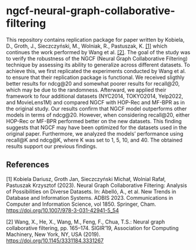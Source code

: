 # ngcf-neural-graph-collaborative-filtering
This repository contains replication package for paper written by Kobiela, D., Groth, J., Sieczczyński, M., Wolniak, R., Pastuszak, K. [[1]](#1) which continues the work performed by Wang et al. [[2]](#2). 
The goal of the study was to verify the robustness of the NGCF (Neural Graph Collaborative Filtering) technique by assessing its ability to generalize across different datasets. 
To achieve this, we first replicated the experiments conducted by Wang et al. to ensure that their replication package is functional. 
We received sligthly better results for ndcg@20 and somewhat poorer results for recall@20, which may be due to the randomness. 
Afterward, we applied their framework to four additional datasets (NYC2014, TOKYO2014, Yelp2022, and MovieLens1M) and compared NGCF with HOP-Rec and MF-BPR as in the original study. 
Our results confirm that NGCF model outperforms other models in terms of ndcg@20. 
However, when considering recall@20, either HOP-Rec or MF-BPR performed better on the new datasets. 
This finding suggests that NGCF may have been optimized for the datasets used in the original paper. 
Furthermore, we analyzed the models’ performance using recall@K and ndcg@K, where K was set to 1, 5, 10, and 40. 
The obtained results support our previous findings.

## References
<a id="1">[1]</a> 
Kobiela Dariusz, Groth Jan, Sieczczyński Michał, Wolnial Rafał, Pastuszak Krzysztof (2023). 
Neural Graph Collaborative Filtering: Analysis of Possibilities on Diverse Datasets. 
In: Abelló, A., et al. New Trends in Database and Information Systems. 
ADBIS 2023. Communications in Computer and Information Science, vol 1850. Springer, Cham. 
https://doi.org/10.1007/978-3-031-42941-5_54

<a id="2">[2]</a> 
Wang, X., He, X., Wang, M., Feng, F., Chua, T.S.: Neural graph collaborative filtering, pp. 165–174. 
SIGIR’19, Association for Computing Machinery, New York, NY, USA (2019). 
https://doi.org/10.1145/3331184.3331267
